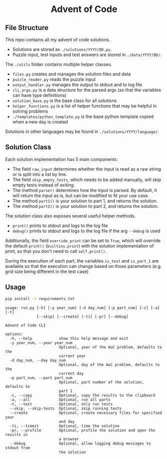 <div align="center">
  <h1>Advent of Code</h1> 
</div>

## File Structure

This repo contains all my advent of code solutions.

- Solutions are stored as `./solutions/YYYY/DD.py`.
- Puzzle input, test inputs and test answers are stored in `./data/YYYY/DD/`.

The `./utils` folder contains multiple helper classes.
  - `files.py` creates and manages the solution files and data
  - `puzzle_reader.py` reads the puzzle input
  - `output_handler.py` manages the output to stdout and to log file
  - `cli_args.py` is a data structure for the parsed args (so that the variables can have type definitions)
  - `solution_base.py` is the base class for all solutions
  - `helper_functions.py` is a list of helper functions that may be helpful in solving problems
  - `./templates/python_template.py` is the base python template copied when a new day is created

Solutions in other languages may be found in `./solutions/YYYY/language/`.

## Solution Class

Each solution implementation has 5 main components:

- The field `raw_input` determines whether the input is read as a raw string or is split into a list by line.
- The field `skip_empty_tests`, which needs to be added manually, will skip empty tests instead of exiting.
- The method `parse()` determines how the input is parsed. By default, it will return the input as is, but can be modified to fit your use case.
- The method `part1()` is your solution to part 1, and returns the solution.
- The method `part2()` is your solution to part 2, and returns the solution.


The solution class also exposes several useful helper methods.
- `print()` prints to stdout and logs to the log file
- `debug()` prints to stdout and logs to the log file if the arg `--debug` is used

Additionally, the field `override_print` can be set to `True`, which will override the default `print()` (`builtins.print`) with the solution implementation of print, so that you don't need to call `self.print()`.  

During the execution of each part, the variables `is_test` and `is_part_1` are available so that the execution can change based on those parameters (e.g. grid size being different in the test case)


## Usage

``` bash
pip install -r requirements.txt
```

``` console
usage: run.py [-h] [-y year_num] [-d day_num] [-p part_num] [-c] [-a] [-t]
              [--skip] [--create] [-ti] [-pr] [--debug]

Advent of Code CLI

options:
  -h, --help            show this help message and exit
  -y year_num, --year year_num
                        Optional, year of the AoC problem, defaults to the
                        current year
  -d day_num, --day day_num
                        Optional, day of the AoC problem, defaults to the
                        current day
  -p part_num, --part part_num
                        Optional, part number of the solution, defaults to
                        part 1
  -c, --copy            Optional, copy the results to the clipboard
  -a, --all             Optional, run all parts
  -t, --test            Optional, only run tests
  --skip, --skip-tests  Optional, skip running tests
  --create              Optional, create necessary files for specified year
                        and day
  -ti, --timeit         Optional, time the solution
  -pr, --profile        Optional, profile the solution and open the results in
                        a browser
  --debug               Optional, allow logging debug messages to stdout from
                        the solution
```
